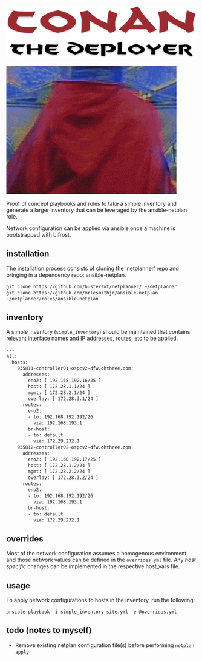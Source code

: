 ![Conan The Deployer](docs/images/conan.png)

![Conan The Deployer](docs/images/conan.gif)

Proof of concept playbooks and roles to take a simple inventory and generate
a larger inventory that can be leveraged by the ansible-netplan role.

Network configuration can be applied via ansible once a machine is bootstrapped
with bifrost.

## installation

The installation process consists of cloning the 'netplanner' repo and
bringing in a dependency repo: ansible-netplan.

```
git clone https://github.com/busterswt/netplanner/ ~/netplanner
git clone https://github.com/mrlesmithjr/ansible-netplan ~/netplanner/roles/ansible-netplan
```

## inventory

A simple inventory (`simple_inventory`) should be maintained that
contains relevant interface names and IP addresses, routes, etc
to be applied. 

```
---
all:
  hosts:
    935811-controller01-ospcv2-dfw.ohthree.com:
      addresses:
        eno2: [ 192.168.192.16/25 ]
        host: [ 172.28.1.1/24 ]
        mgmt: [ 172.28.2.1/24 ]
        overlay: [ 172.28.3.1/24 ]
      routes:
        eno2:
        - to: 192.168.192.192/26
          via: 192.168.193.1
        br-host:
        - to: default
          via: 172.29.232.1
    935812-controller02-ospcv2-dfw.ohthree.com:
      addresses:
        eno2: [ 192.168.192.17/25 ]
        host: [ 172.28.1.2/24 ]
        mgmt: [ 172.28.2.2/24 ]
        overlay: [ 172.28.3.2/24 ]
      routes:
        eno2:
        - to: 192.168.192.192/26
          via: 192.168.193.1
        br-host:
        - to: default
          via: 172.29.232.1
```

## overrides

Most of the network configuration assumes a homogenous environment, and
those network values can be defined in the `overrides.yml` file. Any
*host specific* changes can be implemented in the respective host_vars
file.

## usage

To apply network configurations to hosts in the inventory, run the following:

```
ansible-playbook -i simple_inventory site.yml -e @overrides.yml
```

## todo (notes to myself)

- Remove existing netplan configuration file(s) before performing `netplan apply`
